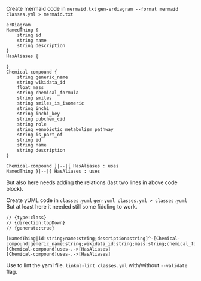 Create mermaid code in `mermaid.txt`
`gen-erdiagram --format mermaid classes.yml > mermaid.txt`

```mermaid
erDiagram
NamedThing {
    string id  
    string name  
    string description  
}
HasAliases {

}
Chemical-compound {
    string generic_name  
    string wikidata_id  
    float mass  
    string chemical_formula  
    string smiles  
    string smiles_is_isomeric  
    string inchi  
    string inchi_key  
    string pubchem_cid  
    string role  
    string xenobiotic_metabolism_pathway  
    string is_part_of  
    string id  
    string name  
    string description  
}

Chemical-compound }|--|{ HasAliases : uses
NamedThing }|--|{ HasAliases : uses
```
But also here needs adding the relations (last two lines in above code block).

Create yUML code in `classes.yuml`
`gen-yuml classes.yml > classes.yuml`
But at least here it needed still some fiddling to work.

```yuml
// {type:class}
// {direction:topDown}
// {generate:true}

[NamedThing|id:string;name:string;description:string]^-[Chemical-compound|generic_name:string;wikidata_id:string;mass:string;chemical_formula:string;smiles:string;smiles_is_isomeric:string;inchi:string;inchi_key:string;pubchem_cid:string;role:string;xenobiotic_metabolism_pathway:string;is_part_of:string;id(i):string;name(i):string;description(i):string]
[Chemical-compound]uses-.->[HasAliases]
[Chemical-compound]uses-.->[HasAliases]
```

Use to lint the yaml file.
`linkml-lint classes.yml` with/without `--validate` flag.



